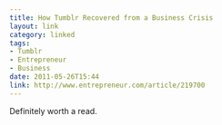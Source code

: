 ```yaml
---
title: How Tumblr Recovered from a Business Crisis
layout: link
category: linked
tags:
- Tumblr
- Entrepreneur
- Business
date: 2011-05-26T15:44
link: http://www.entrepreneur.com/article/219700
---
```


Definitely worth a read.
